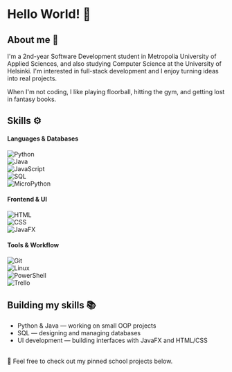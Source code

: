 Hello World! 🚀
===============

About me 💫
--------------
I'm a 2nd-year Software Development student in Metropolia University of Applied Sciences, and also studying Computer Science at the University of Helsinki. I'm interested in full-stack development and I enjoy turning ideas into real projects.

When I'm not coding, I like playing floorball, hitting the gym, and getting lost in fantasy books.

Skills ⚙️
------------
#### Languages & Databases

![Python](https://img.shields.io/badge/Python-3670A0?style=flat&logo=python&logoColor=white) \
![Java](https://img.shields.io/badge/Java-ED8B00?style=flat&logo=openjdk&logoColor=white) \
![JavaScript](https://img.shields.io/badge/JavaScript-323330?style=flat&logo=javascript&logoColor=F7DF1E) \
![SQL](https://img.shields.io/badge/SQL-4479A1?&style=flat&logo=mysql&logoColor=white) \
![MicroPython](https://img.shields.io/badge/MicroPython-2B2728?style=flat&logo=micropython&logoColor=white)

#### Frontend & UI

![HTML](https://img.shields.io/badge/HTML-f06529?&style=flat&logo=html5&logoColor=white) \
![CSS](https://img.shields.io/badge/CSS-563d7c?&style=flat&logo=css&logoColor=white) \
![JavaFX](https://img.shields.io/badge/JavaFX-ED8B00?style=flat&logo=java&logoColor=white)

#### Tools & Workflow
  
![Git](https://img.shields.io/badge/Git-F05032?style=flat&logo=git&logoColor=white) \
![Linux](https://img.shields.io/badge/Linux-FCC624?style=flat&logo=linux&logoColor=black) \
![PowerShell](https://img.shields.io/badge/PowerShell-%235391FE.svg?style=flat&logo=powershell&logoColor=white) \
![Trello](https://img.shields.io/badge/Trello-026AA7?style=flat&logo=trello&logoColor=white)

Building my skills 📚
------------------------
- Python & Java — working on small OOP projects
- SQL — designing and managing databases
- UI development — building interfaces with JavaFX and HTML/CSS


<br>
📌 Feel free to check out my pinned school projects below.

